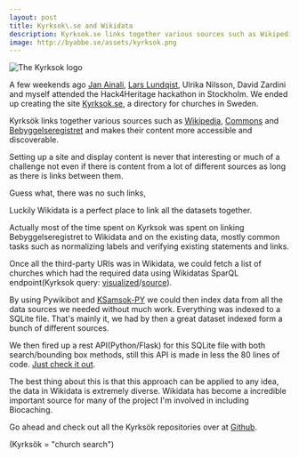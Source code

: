 ```yaml
---
layout: post
title: Kyrksok\.se and Wikidata
description: Kyrksok.se links together various sources such as Wikipedia, Commons and Bebyggelseregistret and makes their content more accessible and discoverable.
image: http://byabbe.se/assets/kyrksok.png
---
```

![The Kyrksok logo](http://byabbe.se/assets/kyrksok.png)

A few weekends ago [Jan Ainali][0], [Lars Lundqist][1], Ulrika Nilsson, David Zardini and myself attended the Hack4Heritage hackathon in Stockholm. We ended up creating the site [Kyrksok.se][2], a directory for churches in Sweden.

Kyrks&ouml;k links together various sources such as [Wikipedia][3], [Commons][4] and [Bebyggelseregistret][5] and makes their content more accessible and discoverable.

Setting up a site and display content is never that interesting or much of a challenge not even if there is content from a lot of different sources as long as there is links between them.

Guess what\,
there was no such links\,

Luckily Wikidata is a perfect place to link all the datasets together.

Actually most of the time spent on Kyrksok was spent on linking Bebyggelseregistret to Wikidata and on the existing data, mostly common tasks such as normalizing labels and verifying existing statements and links.

Once all the third-party URIs was in Wikidata, we could fetch a list of churches which had the required data using Wikidatas SparQL endpoint(Kyrksok query\: [visualized](7)/[source](6)).

By using Pywikibot and [KSamsok-PY](9) we could then index data from all the data sources we needed without much work. Everything was indexed to a SQLite file. That's  mainly it, we had by then a great dataset indexed form a bunch of different sources.

We then fired up a rest API(Python/Flask) for this SQLite file with both search/bounding box methods, still this API is made in less the 80 lines of code. [Just check it out](8).

The best thing about this is that this approach can be applied to any idea, the data in Wikidata is extremely diverse. Wikidata has become a incredible important source for many of the project I'm involved in including Biocaching.

Go ahead and check out all the Kyrks&ouml;k repositories over at [Github](10).

(Kyrks&ouml;k = "church search")

[0]: http://ainali.com/
[1]: https://arkland.wordpress.com/
[2]: http://kyrksok.se/

[3]: https://sv.wikipedia.org/wiki/Portal:Huvudsida
[4]: https://commons.wikimedia.org/wiki/Main_Page
[5]: http://www.bebyggelseregistret.raa.se/bbr2/sok/search.raa
[6]: http://paws-public.wmflabs.org/paws-public/44645351/churches-db/churches.rq
[7]: https://query.wikidata.org/#SELECT%20DISTINCT%20%3Fitem%20%3FitemLabel%20%3Flocation%20%3Farticle%20%3Fkulturarvsdata%20WHERE%20%7B%0A%20%20%23defaultView%3AMap%0A%0A%20%20%23%20get%20all%20instance%20of%20subclass%20of%20church%0A%20%20%3Fitem%20wdt%3AP31%20%3Fchurchsub%20.%0A%20%20%3Fchurchsub%20wdt%3A279%2a%20wd%3AQ16970%20.%0A%20%20%23%20with%20country%20set%20to%20Sweden%0A%20%20%3Fitem%20wdt%3AP17%20wd%3AQ34%20.%0A%20%20%23%20which%20has%20a%20kulturarvsdata%20URI%20set%0A%20%20%3Fitem%20wdt%3AP1260%20%3Fkulturarvsdata%20.%0A%20%20%23%20...a%20coordinate%20location%0A%20%20%3Fitem%20wdt%3AP625%20%3Flocation%20.%0A%0A%20%20%23%20and%20a%20sv.wikipedia%20article%0A%20%20%3Farticle%20schema%3Aabout%20%3Fitem%20.%0A%20%20%3Farticle%20schema%3AinLanguage%20%22sv%22%20.%0A%20%20%3Farticle%20schema%3AisPartOf%20%3Chttps%3A%2F%2Fsv.wikipedia.org%2F%3E%20.%0A%0A%20%20OPTIONAL%20%7B%0A%20%20%20%20%3Fitem%20wdt%3AP373%20%3FcommonsCategory%20.%0A%20%20%7D%0A%0A%20%20OPTIONAL%20%7B%0A%20%20%20%20%3Fitem%20wdt%3AP18%20%3Fimage%20.%0A%20%20%7D%0A%0A%20%20%23%20label%20it%20or%20the%20world%20turns%20into%20hell%0A%20%20SERVICE%20wikibase%3Alabel%20%7B%0A%20%20%20%20bd%3AserviceParam%20wikibase%3Alanguage%20%22sv%22%20.%20%0A%20%20%7D%0A%7D
[8]: https://github.com/Kyrkosok/api/blob/master/app.py
[9]: https://github.com/Abbe98/KSamsok-py
[10]: https://github.com/Kyrkosok